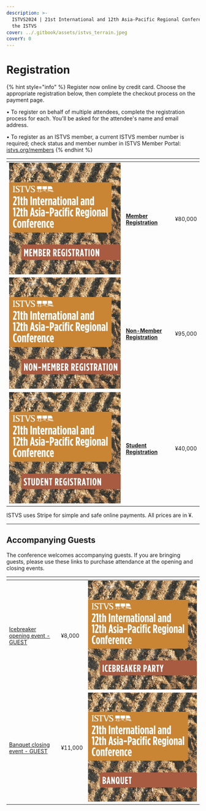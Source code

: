 ```yaml
---
description: >-
  ISTVS2024 | 21st International and 12th Asia-Pacific Regional Conference of
  the ISTVS
cover: ../.gitbook/assets/istvs_terrain.jpeg
coverY: 0
---
```


# Registration

{% hint style="info" %}
Register now online by credit card. Choose the appropriate registration below, then complete the checkout process on the payment page.

• To register on behalf of multiple attendees, complete the registration process for each. You'll be asked for the attendee's name and email address.&#x20;

• To register as an ISTVS member, a current ISTVS member number is required; check  status and member number in ISTVS Member Portal: [istvs.org/members](https://www.istvs.org/members)
{% endhint %}

<table data-view="cards"><thead><tr><th></th><th></th><th></th></tr></thead><tbody><tr><td>
<a href="https://buy.stripe.com/7sIdTRas0gzIe885kk">
  <img src="../.gitbook/assets/1member.jpg" alt="">
</a>
</td><td><h4><a href="https://buy.stripe.com/7sIdTRas0gzIe885kk">Member Registration</a></h4></td><td>¥80,000</td></tr><tr><td>
<a href="https://buy.stripe.com/28o3fdgQocjs4xy5kl">
  <img src="../.gitbook/assets/2nonmember.jpg" alt="">
</a>
</td><td><h4><a href="https://buy.stripe.com/28o3fdgQocjs4xy5kl">Non-Member Registration</a></h4></td><td>¥95,000</td></tr><tr><td>
<a href="https://buy.stripe.com/8wMbLJ9nW6Z85BCbIK">
  <img src="../.gitbook/assets/3student.jpg" alt="">
</a>
</td><td><h4><a href="https://buy.stripe.com/8wMbLJ9nW6Z85BCbIK">Student Registration</a></h4></td><td>¥40,000</td></tr></tbody></table>

ISTVS uses Stripe for simple and safe online payments. All prices are in ¥.

***

## Accompanying Guests

The conference welcomes accompanying guests. If you are bringing guests, please use these links to purchase attendance at the opening and closing events.

<table data-view="cards"><thead><tr><th></th><th></th><th></th></tr></thead><tbody><tr><td><a href="https://buy.stripe.com/6oEdTRgQofvEaVW6or">Icebreaker opening event - GUEST</a></td><td>¥8,000</td><td>
  <a href="https://buy.stripe.com/6oEdTRgQofvEaVW6or">
    <img src="../.gitbook/assets/4icebreaker.jpg" alt="">
  </a>
</td></tr><tr><td><a href="https://buy.stripe.com/9AQeXVcA8dnw7JK148">Banquet closing event - GUEST</a></td><td>¥11,000</td><td>
  <a href="https://buy.stripe.com/9AQeXVcA8dnw7JK148">
    <img src="../.gitbook/assets/5banquet.jpg" alt="">
  </a>
</td></tr></tbody></table>
